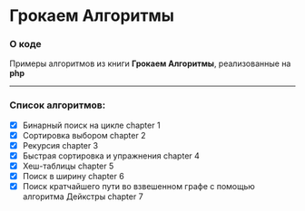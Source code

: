 # Грокаем Алгоритмы

### О коде

Примеры алгоритмов из книги **Грокаем Алгоритмы**, реализованные на **php**

---

### Список алгоритмов:
- [x] Бинарный поиск на цикле chapter 1
- [x] Сортировка выбором chapter 2
- [x] Рекурсия chapter 3
- [x] Быстрая сортировка и упражнения chapter 4
- [x] Хеш-таблицы chapter 5
- [x] Поиск в ширину chapter 6
- [x] Поиск кратчайшего пути во взвешенном графе с помощью алгоритма Дейкстры chapter 7